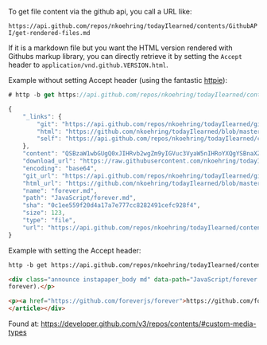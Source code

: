 To get file content via the github api, you call a URL like:

`https://api.github.com/repos/nkoehring/todayIlearned/contents/GithubAPI/get-rendered-files.md`

If it is a markdown file but you want the HTML version rendered with Githubs markup library, you can directly retrieve it by setting the `Accept` header to `application/vnd.github.VERSION.html`.

Example without setting Accept header (using the fantastic [httpie](https://github.com/jakubroztocil/httpie)):
```js
# http -b get https://api.github.com/repos/nkoehring/todayIlearned/contents/GithubAPI/get-rendered-files.md

{
    "_links": {
        "git": "https://api.github.com/repos/nkoehring/todayIlearned/git/blobs/0c1ee559f20d4a17a7e777cc8282491cefc928f4",
        "html": "https://github.com/nkoehring/todayIlearned/blob/master/JavaScript/forever.md",
        "self": "https://api.github.com/repos/nkoehring/todayIlearned/contents/JavaScript/forever.md?ref=master"
    },
    "content": "QSBzaW1wbGUgQ0xJIHRvb2wgZm9yIGVuc3VyaW5nIHRoYXQgYSBnaXZlbiBz\nY3JpcHQgcnVucyBjb250aW51b3VzbHkgKGkuZS4KZm9yZXZlcikuCgpodHRw\nczovL2dpdGh1Yi5jb20vZm9yZXZlcmpzL2ZvcmV2ZXIK\n",
    "download_url": "https://raw.githubusercontent.com/nkoehring/todayIlearned/master/JavaScript/forever.md",
    "encoding": "base64",
    "git_url": "https://api.github.com/repos/nkoehring/todayIlearned/git/blobs/0c1ee559f20d4a17a7e777cc8282491cefc928f4",
    "html_url": "https://github.com/nkoehring/todayIlearned/blob/master/JavaScript/forever.md",
    "name": "forever.md",
    "path": "JavaScript/forever.md",
    "sha": "0c1ee559f20d4a17a7e777cc8282491cefc928f4",
    "size": 123,
    "type": "file",
    "url": "https://api.github.com/repos/nkoehring/todayIlearned/contents/JavaScript/forever.md?ref=master"
}
```

Example with setting the Accept header:
```html
http -b get https://api.github.com/repos/nkoehring/todayIlearned/contents/GithubAPI/get-rendered-files.md Accept:application/vnd.github.v3.html

<div class="announce instapaper_body md" data-path="JavaScript/forever.md" id="file"><article class="markdown-body entry-content" itemprop="text"><p>A simple CLI tool for ensuring that a given script runs continuously (i.e.
forever).</p>

<p><a href="https://github.com/foreverjs/forever">https://github.com/foreverjs/forever</a></p>
</article></div>

```
Found at:
https://developer.github.com/v3/repos/contents/#custom-media-types

